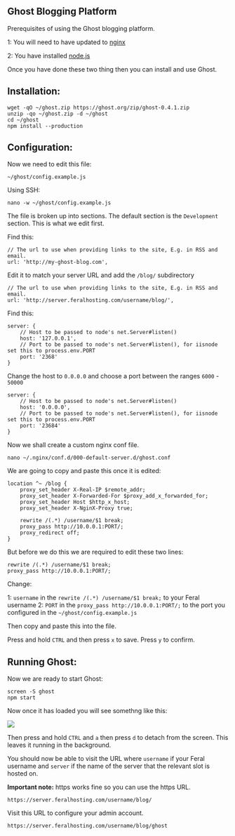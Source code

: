 
Ghost Blogging Platform
---

Prerequisites of using the Ghost blogging platform.

1: You will need to have updated to [nginx](https://www.feralhosting.com/faq/view?question=231)

2: You have installed [node.js](https://www.feralhosting.com/faq/view?question=199)

Once you have done these two thing then you can install and use Ghost.

Installation:
---

~~~
wget -qO ~/ghost.zip https://ghost.org/zip/ghost-0.4.1.zip
unzip -qo ~/ghost.zip -d ~/ghost
cd ~/ghost
npm install --production
~~~

Configuration:
---

Now we need to edit this file:

~~~
~/ghost/config.example.js
~~~

Using SSH:

~~~
nano -w ~/ghost/config.example.js
~~~

The file is broken up into sections. The default section is the `Development` section. This is what we edit first.

Find this:

~~~
// The url to use when providing links to the site, E.g. in RSS and email.
url: 'http://my-ghost-blog.com',
~~~

Edit it to match your server URL and add the `/blog/` subdirectory

~~~
// The url to use when providing links to the site, E.g. in RSS and email.
url: 'http://server.feralhosting.com/username/blog/',
~~~

Find this:

~~~
server: {
    // Host to be passed to node's net.Server#listen()
    host: '127.0.0.1',
    // Port to be passed to node's net.Server#listen(), for iisnode set this to process.env.PORT
    port: '2368'
}
~~~

Change the host to `0.0.0.0` and choose a port between the ranges `6000` - `50000`

~~~
server: {
    // Host to be passed to node's net.Server#listen()
    host: '0.0.0.0',
    // Port to be passed to node's net.Server#listen(), for iisnode set this to process.env.PORT
    port: '23684'
}
~~~

Now we shall create a custom nginx conf file.

~~~
nano ~/.nginx/conf.d/000-default-server.d/ghost.conf
~~~

We are going to copy and paste this once it is edited:

~~~
location ^~ /blog {
	proxy_set_header X-Real-IP $remote_addr;
	proxy_set_header X-Forwarded-For $proxy_add_x_forwarded_for;
	proxy_set_header Host $http_x_host;
	proxy_set_header X-NginX-Proxy true;

	rewrite /(.*) /username/$1 break;
	proxy_pass http://10.0.0.1:PORT/;
	proxy_redirect off;
}
~~~

But before we do this we are required to edit these two lines:

~~~
rewrite /(.*) /username/$1 break;
proxy_pass http://10.0.0.1:PORT/;
~~~

Change:

1: `username` in the `rewrite /(.*) /username/$1 break;` to your Feral username 
2: `PORT` in the `proxy_pass http://10.0.0.1:PORT/;` to the port you configured in the `~/ghost/config.example.js`

Then copy and paste this into the file.

Press and hold `CTRL` and then press `x` to save. Press `y` to confirm.

Running Ghost:
---


Now we are ready to start Ghost:

~~~
screen -S ghost
npm start
~~~

Now once it has loaded  you will see somethng like this:

![](https://raw.github.com/feralhosting/feralfilehosting/master/Feral%20Wiki/Software/Ghost%20Blogging%20Platform/1.png)

Then press and hold `CTRL` and `a` then press `d` to detach from the screen. This leaves it running in the background.

You should now be able to visit the URL where `username` if your Feral username and `server` if the name of the server that the relevant slot is hosted on.

**Important note:** https works fine so you can use the https URL.

~~~
https://server.feralhosting.com/username/blog/
~~~

Visit this URL to configure your admin account.

~~~
https://server.feralhosting.com/username/blog/ghost
~~~



